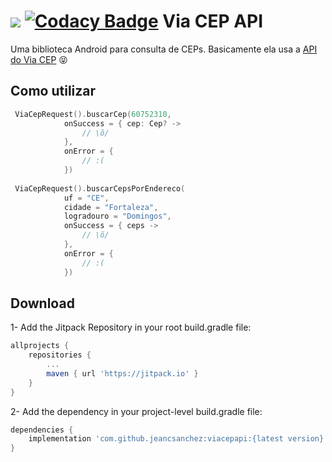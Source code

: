 [![](https://jitpack.io/v/jeancsanchez/Via-Cep-API.svg)](https://jitpack.io/#jeancsanchez/Via-Cep-API)
[![Codacy Badge](https://api.codacy.com/project/badge/Grade/55656de158c14b718ee3a41c7b42025a)](https://app.codacy.com/app/jeancsanchez/Via-Cep-API?utm_source=github.com&utm_medium=referral&utm_content=jeancsanchez/Via-Cep-API&utm_campaign=Badge_Grade_Dashboard)
Via CEP API
===================

Uma biblioteca Android para consulta de CEPs. Basicamente ela usa a [API do Via CEP](http://viacep.com.br) :stuck_out_tongue_closed_eyes:


Como utilizar
--------

```kotlin
 ViaCepRequest().buscarCep(60752310,
            onSuccess = { cep: Cep? ->
                // \õ/
            },
            onError = {
                // :(
            })
            
 ViaCepRequest().buscarCepsPorEndereco(
            uf = "CE",
            cidade = "Fortaleza",
            logradouro = "Domingos",
            onSuccess = { ceps ->
                // \õ/
            },
            onError = {
                // :(
            })
```


Download
--------
1- Add the Jitpack Repository in your root build.gradle file:

```groovy
allprojects {
    repositories {
        ...
        maven { url 'https://jitpack.io' }
    }
}
  ```

2- Add the dependency in your project-level build.gradle file:

```groovy
dependencies {
    implementation 'com.github.jeancsanchez:viacepapi:{latest version}'
}
```
